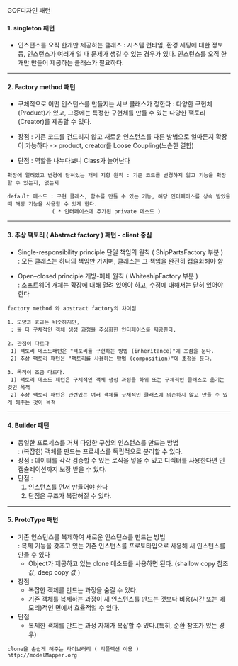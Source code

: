 GOF디자인 패턴

#### 1. singleton 패턴
- 인스턴스를 오직 한개만 제공하는 클래스
  : 시스템 런타임, 환경 세팅에 대한 정보 등, 인스턴스가 여러개 일 때 문제가 생길 수 있는 경우가 있다. 인스턴스를 오직 한개만 만들어 제공하는 클래스가 필요하다.

---

#### 2. Factory method 패턴
- 구체적으로 어떤 인스턴스를 만들지는 서브 클래스가 정한다
  : 다양한 구현체 (Product)가 있고, 그중에는 특정한 구현체를 만들 수 있는 다양한 팩토리(Creator)를 제공할 수 있다.

- 장점 : 기존 코드를 건드리지 않고 새로운 인스턴스를 다른 방법으로 얼마든지 확장이 가능하다 -> product, creator를 Loose Coupling(느슨한 결합)
- 단점 : 역할을 나누다보니 Class가 늘어난다
```   
확장에 열려있고 변경에 닫혀있는 개체 지향 원칙 : 기존 코드를 변경하지 않고 기능을 확장할 수 있는지, 없는지

default 메소드 : 구현 클래스, 함수를 만들 수 있는 기능, 해당 인터페이스를 상속 받았을 때 해당 기능을 사용할 수 있게 한다.
              ( * 인터페이스에 추가된 private 메소드 )
```

---

#### 3. 추상 팩토리 ( Abstract factory ) 패턴 - client 중심
- Single-responsibility principle 단일 책임의 원칙 ( ShipPartsFactory 부분 )   
  : 모든 클래스는 하나의 책임만 가지며, 클래스는 그 책임을 완전히 캡슐화해야 함

- Open–closed principle 개방-폐쇄 원칙 ( WhiteshipFactory 부분 )   
  : 소프트웨어 개체는 확장에 대해 열려 있어야 하고, 수정에 대해서는 닫혀 있어야 한다

 
```
factory method 와 abstract factory의 차이점

1. 모양과 효과는 비슷하지만,
 : 둘 다 구체적인 객체 생성 과정을 추상화한 인터페이스를 제공한다.
 
2. 관점이 다르다
 1) 팩토리 메소드패턴은 "팩토리를 구현하는 방법 (inheritance)"에 초점을 둔다.
 2) 추상 팩토리 패턴은 "팩토리를 사용하는 방법 (composition)"에 초점을 둔다. 

3. 목적이 조금 다르다. 
 1) 팩토리 메소드 패턴은 구체적인 객체 생성 과정을 하위 또는 구체적인 클래스로 옮기는 것인 목적
 2) 추상 팩토리 패턴은 관련있는 여러 객체를 구체적인 클래스에 의존하지 않고 만들 수 있게 해주는 것이 목적
```

---

#### 4. Builder 패턴
- 동일한 프로세스를 거쳐 다양한 구성의 인스턴스를 만드는 방법   
  : (복잡한) 객체를 만드는 프로세스를 독립적으로 분리할 수 있다.
- 장점 : 데이터를 각각 검증할 수 있는 로직을 넣을 수 있고 디렉터를 사용한다면 인캡슐레이션까지 보장 받을 수 있다.
- 단점 : 
  1. 인스턴스를 먼저 만들어야 한다
  2. 단점은 구조가 복잡해질 수 있다. 

---

#### 5. ProtoType 패턴
- 기존 인스턴스를 복제하여 새로운 인스턴스를 만드는 방법   
 : 복제 기능을 갖추고 있는 기존 인스턴스를 프로토타입으로 사용해 새 인스턴스를 만들 수 있다    
   * Object가 제공하고 있는 clone 메소드를 사용하면 된다. (shallow copy 참조 값, deep copy 값 )
- 장점
  * 복잡한 객체를 만드는 과정을 숨길 수 있다.
  * 기존 객체를 복제하는 과정이 새 인스턴스를 만드는 것보다 비용(시간 또는 메모리)적인 면에서 효율적일 수 있다.
- 단점
  * 복제한 객체를 만드는 과정 자체가 복잡할 수 있다.(특히, 순환 참조가 있는 경우)

```
clone을 손쉽게 해주는 라이브러리 ( 리플렉션 이용 )
http://modelMapper.org
```


